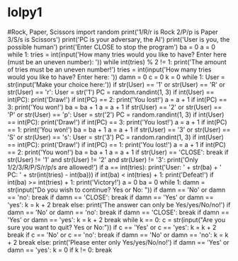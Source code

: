 # lolpy1
#Rock, Paper, Scissors
import random
print('1/R/r is Rock   2/P/p is Paper   3/S/s is Scissors')
print('PC is your adversary, the AI')
print('User is you, the possible human')
print('Enter CLOSE to stop the program')
ba = 0
a = 0
while 1:
    tries = int(input('How many tries would you like to have? Enter here (must be an uneven number): '))
    while int(tries) % 2 != 1:
        print('The amount of tries must be an uneven number!')
        tries = int(input('How many tries would you like to have? Enter here: '))
    damn = 0
    c = 0
    k = 0
    while 1:
        User = str(input('Make your choice here:'))
        if str(User) == '1' or str(User) == 'R' or str(User) == 'r':
            User = str('1')
            PC = random.randint(1, 3)
            if int(User) == int(PC):
                print('Draw!')
            if int(PC) == 2:
                print('You lost!')
                a = a + 1
            if int(PC) == 3:
                print('You won!')
                ba = ba + 1
                a = a + 1
        if str(User) == '2' or str(User) == 'P' or str(User) == 'p':
            User = str('2')
            PC = random.randint(1, 3)
            if int(User) == int(PC):
                print('Draw!')
            if int(PC) == 3:
                print('You lost!')
                a = a + 1
            if int(PC) == 1:
                print('You won!')
                ba = ba + 1
                a = a + 1
        if str(User) == '3' or str(User) == 'S' or str(User) == 's':
            User = str('3')
            PC = random.randint(1, 3)
            if int(User) == int(PC):
                print('Draw!')
            if int(PC) == 1:
                print('You lost!')
                a = a + 1
            if int(PC) == 2:
                print('You won!')
                ba = ba + 1
                a = a + 1
        if str(User) == 'CLOSE':
            break
        if str(User) != '1' and str(User) != '2' and str(User) != '3':
            print('Only 1/2/3/R/P/S/r/p/s are allowed!')
        if a == int(tries):
            print('User: ' + str(ba) + '   PC: ' + str(int(tries) - int(ba)))
            if int(ba) < int(tries) + 1:
                print('Defeat!')
            if int(ba) >= int(tries) + 1:
                print('Victory!')
            a = 0
            ba = 0
            while 1:
                damn = str(input("Do you wish to continue? Yes or No: "))
                if damn == 'No' or damn == 'no':
                    break
                if damn == 'CLOSE':
                    break
                if damn == 'Yes' or damn == 'yes':
                    k = k + 2
                    break
                else:
                    print('The answer can only be Yes/yes/No/no!')
            if damn == 'No' or damn == 'no':
                break
            if damn == 'CLOSE':
                break
            if damn == 'Yes' or damn == 'yes':
                k = k + 2
                break
    while k == 0:
        c = str(input("Are you sure you want to quit? Yes or No:"))
        if c == 'Yes' or c == 'yes':
            k = k + 2
            break
        if c == 'No' or c == 'no':
            break
        if damn == 'No' or damn == 'no':
            k = k + 2
            break
        else:
            print('Please enter only Yes/yes/No/no!')
    if damn == 'Yes' or damn == 'yes':
        k = 0
    if k != 0:
        break
